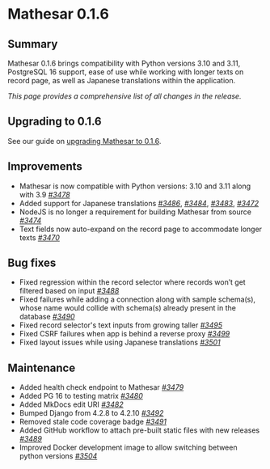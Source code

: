 # Mathesar 0.1.6

## Summary

Mathesar 0.1.6 brings compatibility with Python versions 3.10 and 3.11, PostgreSQL 16 support, ease of use while working with longer texts on record page, as well as Japanese translations within the application.

_This page provides a comprehensive list of all changes in the release._

## Upgrading to 0.1.6

See our guide on [upgrading Mathesar to 0.1.6](../administration/upgrade/0.1.6.md).

## Improvements

- Mathesar is now compatible with Python versions: 3.10 and 3.11 along with 3.9 _[#3478](https://github.com/mathesar-foundation/mathesar/pull/3478)_
- Added support for Japanese translations _[#3486](https://github.com/mathesar-foundation/mathesar/pull/3486)_, _[#3484](https://github.com/mathesar-foundation/mathesar/pull/3484)_, _[#3483](https://github.com/mathesar-foundation/mathesar/pull/3483)_, _[#3472](https://github.com/mathesar-foundation/mathesar/pull/3472)_
- NodeJS is no longer a requirement for building Mathesar from source _[#3474](https://github.com/mathesar-foundation/mathesar/pull/3474)_
- Text fields now auto-expand on the record page to accommodate longer texts _[#3470](https://github.com/mathesar-foundation/mathesar/pull/3470)_

## Bug fixes

- Fixed regression within the record selector where records won’t get filtered based on input _[#3488](https://github.com/mathesar-foundation/mathesar/pull/3488)_
- Fixed failures while adding a connection along with sample schema(s), whose name would collide with schema(s) already present in the database _[#3490](https://github.com/mathesar-foundation/mathesar/pull/3490)_
- Fixed record selector's text inputs from growing taller _[#3495](https://github.com/mathesar-foundation/mathesar/pull/3495)_
- Fixed CSRF failures when app is behind a reverse proxy _[#3499](https://github.com/mathesar-foundation/mathesar/pull/3499)_
- Fixed layout issues while using Japanese translations _[#3501](https://github.com/mathesar-foundation/mathesar/pull/3501)_

## Maintenance

- Added health check endpoint to Mathesar _[#3479](https://github.com/mathesar-foundation/mathesar/pull/3479)_
- Added PG 16 to testing matrix _[#3480](https://github.com/mathesar-foundation/mathesar/pull/3480)_
- Added MkDocs edit URI _[#3482](https://github.com/mathesar-foundation/mathesar/pull/3482)_
- Bumped Django from 4.2.8 to 4.2.10 _[#3492](https://github.com/mathesar-foundation/mathesar/pull/3492)_
- Removed stale code coverage badge _[#3491](https://github.com/mathesar-foundation/mathesar/pull/3491)_
- Added GitHub workflow to attach pre-built static files with new releases _[#3489](https://github.com/mathesar-foundation/mathesar/pull/3489)_ 
- Improved Docker development image to allow switching between python versions _[#3504](https://github.com/mathesar-foundation/mathesar/pull/3504)_

